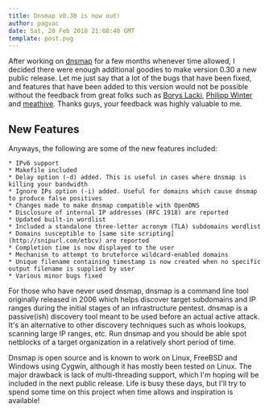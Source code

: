 ```yaml
---
title: Dnsmap v0.30 is now out!
author: pagvac
date: Sat, 20 Feb 2010 21:08:48 GMT
template: post.pug
---
```


After working on [dnsmap](http://dnsmap.googlecode.com/) for a few months whenever time allowed, I decided there were enough additional goodies to make version 0.30 a new public release. Let me just say that a lot of the bugs that have been fixed, and features that have been added to this version would not be possible without the feedback from great folks such as [Borys Lacki](http://www.bothunters.pl), [Philipp Winter](http://7c0.org) and [meathive](http://kinqpinz.info). Thanks guys, your feedback was highly valuable to me.

## New Features

Anyways, the following are some of the new features included:

```
* IPv6 support
* Makefile included
* Delay option (-d) added. This is useful in cases where dnsmap is killing your bandwidth
* Ignore IPs option (-i) added. Useful for domains which cause dnsmap to produce false positives
* Changes made to make dnsmap compatible with OpenDNS
* Disclosure of internal IP addresses (RFC 1918) are reported
* Updated built-in wordlist
* Included a standalone three-letter acronym (TLA) subdomains wordlist
* Domains susceptible to [same site scripting](http://snipurl.com/etbcv) are reported
* Completion time is now displayed to the user
* Mechanism to attempt to bruteforce wildcard-enabled domains
* Unique filename containing timestamp is now created when no specific output filename is supplied by user
* Various minor bugs fixed
```

For those who have never used dnsmap, dnsmap is a command line tool originally released in 2006 which helps discover target subdomains and IP ranges during the initial stages of an infrastructure pentest. dnsmap is a passive(ish) discovery tool meant to be used before an actual active attack. It's an alternative to other discovery techniques such as whois lookups, scanning large IP ranges, etc. Run dnsmap and you should be able spot netblocks of a target organization in a relatively short period of time.

Dnsmap is open source and is known to work on Linux, FreeBSD and Windows using Cygwin, although it has mostly been tested on Linux. The major drawback is lack of multi-threading support, which I'm hoping will be included in the next public release. Life is busy these days, but I'll try to spend some time on this project when time allows and inspiration is available!
